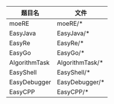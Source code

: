 |题目名|文件|
|-|-|
|moeRE|moeRE/*|
|EasyJava|EasyJava/*|
|EasyRe|EasyRe/*|
|EasyGo|EasyGo/*|
|AlgorithmTask|AlgorithmTask/*|
|EasyShell|EasyShell/*|
|EasyDebugger|EasyDebugger/*|
|EasyCPP|EasyCPP/*|